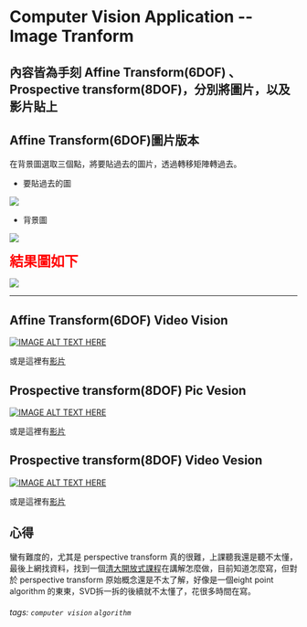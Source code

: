 # Computer Vision Application -- Image Tranform

## 內容皆為手刻 Affine Transform(6DOF) 、 Prospective transform(8DOF)，分別將圖片，以及影片貼上

## Affine Transform(6DOF)圖片版本

在背景圖選取三個點，將要貼過去的圖片，透過轉移矩陣轉過去。

* 要貼過去的圖

![](https://i.imgur.com/H2qcW0T.png)

* 背景圖 

![](https://i.imgur.com/1BH4ImV.png)

**<font color = 'red' size = 5>結果圖如下</font>**

![](https://i.imgur.com/BfNVVpE.png)

---

## Affine Transform(6DOF) Video Vision

[![IMAGE ALT TEXT HERE](http://img.youtube.com/vi/y0NqvXJdpng/0.jpg)](http://www.youtube.com/watch?v=y0NqvXJdpng)

或是這裡有[影片](http://www.youtube.com/watch?v=y0NqvXJdpng)

## Prospective transform(8DOF) Pic Vesion

[![IMAGE ALT TEXT HERE](http://img.youtube.com/vi/9AH_tUz7mmg/0.jpg)](http://www.youtube.com/watch?v=9AH_tUz7mmg)

或是這裡有[影片](http://www.youtube.com/watch?v=9AH_tUz7mmg)

## Prospective transform(8DOF) Video Vesion

[![IMAGE ALT TEXT HERE](http://img.youtube.com/vi/diHIKPIFo_M/0.jpg)](http://www.youtube.com/watch?v=diHIKPIFo_M)

或是這裡有[影片](http://www.youtube.com/watch?v=diHIKPIFo_M)

## 心得

蠻有難度的，尤其是 perspective transform 真的很難，上課聽我還是聽不太懂，最後上網找資料，找到一個[清大開放式課程](https://www.youtube.com/watch?v=fDS2LDbDkXk&t=2244s)在講解怎麼做，目前知道怎麼寫，但對於 perspective transform 原始概念還是不太了解，好像是一個eight point algorithm 的東東，SVD拆一拆的後續就不太懂了，花很多時間在寫。


###### tags: `computer vision` `algorithm`
